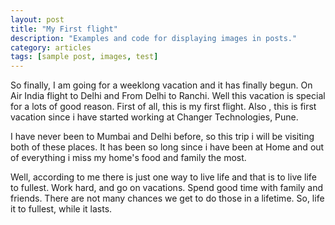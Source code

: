 ```yaml
---
layout: post
title: "My First flight"
description: "Examples and code for displaying images in posts."
category: articles
tags: [sample post, images, test]
---
```


So finally, I am going for a weeklong vacation and it has finally begun. On Air India flight to Delhi and From Delhi to Ranchi. Well this vacation is special for a lots of good reason. First of all, this is my first flight. Also , this is first vacation since i have started working at Changer Technologies, Pune. 

I have never been to Mumbai and Delhi before, so this trip i will be visiting both of these places. It has been so long since i have been at Home and out of everything i miss my home's food and family the most. 

Well, according to me there is just one way to live life and that is to live life to fullest. Work hard, and go on vacations. Spend good time with family and friends. There are not many chances we get to do those in  a lifetime. So, life it to fullest, while it lasts.

